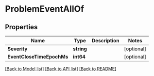 # ProblemEventAllOf

## Properties

Name | Type | Description | Notes
------------ | ------------- | ------------- | -------------
**Severity** | **string** |  | [optional] 
**EventCloseTimeEpochMs** | **int64** |  | [optional] 

[[Back to Model list]](../README.md#documentation-for-models) [[Back to API list]](../README.md#documentation-for-api-endpoints) [[Back to README]](../README.md)


